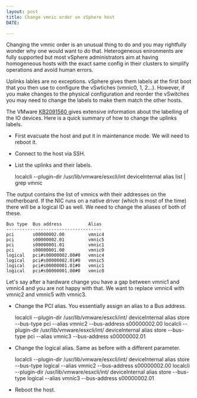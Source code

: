 ```yaml
---
layout: post
title: Change vmnic order on vSphere host
DATE: 

---
```

Changing the vmnic order is an unusual thing to do and you may rightfully wonder why one would want to do that. Heterogeneous enironments are fully supported but most vSphere administrators aim at having homogeneous hosts with the exact same config in their clusters to simplify operations and avoid human errors.

Uplinks lables are no exceptions. vSphere gives them labels at the first boot that you then use to configure the vSwtiches (vmnic0, 1, 2...). However, if you make changes to the physical configuration and reorder the vSwitches you may need to change the labels to make them match the other hosts.

The VMware [KB2091560 ](https://kb.vmware.com/s/article/2091560) gives extensive information about the labelling of the IO devices. Here is a quick summary of how to change the uplinks labels.

* First evacuate the host and put it in maintenance mode. We will need to reboot it.
* Connect to the host via SSH.
* List the uplinks and their labels.

    localcli --plugin-dir /usr/lib/vmware/esxcli/int deviceInternal alias list | grep vmnic

The output contains the list of vmnics with their addresses on the motherboard. If the NIC runs on a native driver (which is most of the time) there will be a logical ID as well. We need to change the aliases of both of these.

    Bus type  Bus address          Alias
    ------------------------------------
    pci       s00000002.00         vmnic4
    pci       s00000002.01         vmnic5
    pci       s00000001.01         vmnic1
    pci       s00000001.00         vmnic0
    logical   pci#s00000002.00#0   vmnic4
    logical   pci#s00000002.01#0   vmnic5
    logical   pci#s00000001.01#0   vmnic1
    logical   pci#s00000001.00#0   vmnic0

Let's say after a hardware change you have a gap between vmnic1 and vmnic4 and you are not happy with that. We want to replace vmnic4 with vmnic2 and vmnic5 with vmnic3.

* Change the PCI alias. You essentially assign an alias to a Bus address.

    localcli --plugin-dir /usr/lib/vmware/esxcli/int/ deviceInternal alias store --bus-type pci --alias vmnic2 --bus-address s00000002.00
    localcli --plugin-dir /usr/lib/vmware/esxcli/int/ deviceInternal alias store --bus-type pci --alias vmnic3 --bus-address s00000002.01

* Change the logical alias. Same as before with a different parameter.

    localcli --plugin-dir /usr/lib/vmware/esxcli/int/ deviceInternal alias store --bus-type logical --alias vmnic2 --bus-address s00000002.00
    localcli --plugin-dir /usr/lib/vmware/esxcli/int/ deviceInternal alias store --bus-type logical --alias vmnic3 --bus-address s00000002.01

* Reboot the host.
